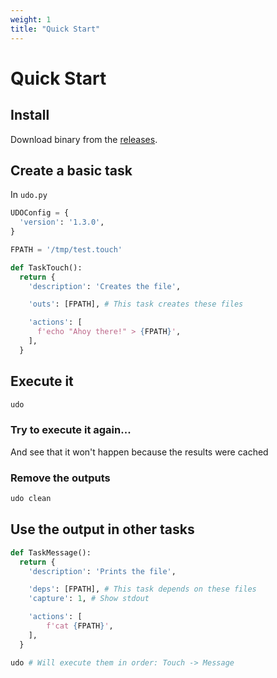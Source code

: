 ```yaml
---
weight: 1
title: "Quick Start"
---
```


# Quick Start

## Install
Download binary from the [releases](https://github.com/GalileoCap/udo-src/releases/latest).  

## Create a basic task
In `udo.py`
```py
UDOConfig = {
  'version': '1.3.0',
}

FPATH = '/tmp/test.touch'

def TaskTouch():
  return {
    'description': 'Creates the file',

    'outs': [FPATH], # This task creates these files

    'actions': [
      f'echo "Ahoy there!" > {FPATH}',
    ],
  }
```

## Execute it
```bash
udo
```
### Try to execute it again...
And see that it won't happen because the results were cached

### Remove the outputs
```bash
udo clean
```

## Use the output in other tasks
```py
def TaskMessage():
  return {
    'description': 'Prints the file',

    'deps': [FPATH], # This task depends on these files
    'capture': 1, # Show stdout

    'actions': [
        f'cat {FPATH}',
    ],
  }
```
```bash
udo # Will execute them in order: Touch -> Message
```
